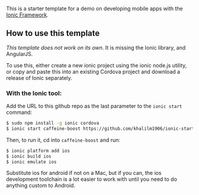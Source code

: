 This is a starter template for a demo on developing mobile apps with the [Ionic Framework](http://ionicframework.com/).

## How to use this template

*This template does not work on its own*. It is missing the Ionic library, and AngularJS.

To use this, either create a new ionic project using the ionic node.js utility, or copy and paste this into an existing Cordova project and download a release of Ionic separately.

### With the Ionic tool:

Add the URL to this github repo as the last parameter to the `ionic start` command:

```bash
$ sudo npm install -g ionic cordova
$ ionic start caffeine-boost https://github.com/khalilm1906/ionic-starter-caffeine-boost
```

Then, to run it, cd into `caffeine-boost` and run:

```bash
$ ionic platform add ios
$ ionic build ios
$ ionic emulate ios
```

Substitute ios for android if not on a Mac, but if you can, the ios development toolchain is a lot easier to work with until you need to do anything custom to Android.

